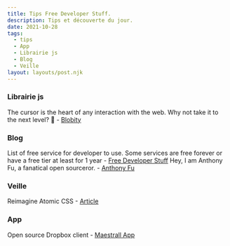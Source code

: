 ```yaml
---
title: Tips Free Developer Stuff.
description: Tips et découverte du jour.
date: 2021-10-28
tags:
  - tips
  - App
  - Librairie js
  - Blog
  - Veille
layout: layouts/post.njk
---
```


### Librairie js
The cursor is the heart of any interaction with the web.
Why not take it to the next level? 🚀 - [Blobity](https://blobity.dev/)

### Blog
List of free service for developer to use. Some services are free forever or have a free tier at least for 1 year - [Free Developer Stuff](https://freestuff.dev/)
Hey, I am Anthony Fu, a fanatical open sourceror.  - [Anthony Fu](https://antfu.me/)

### Veille

Reimagine Atomic CSS - [Article](https://antfu.me/posts/reimagine-atomic-css)

### App
Open source Dropbox client  - [Maestrall App](https://maestral.app/)

